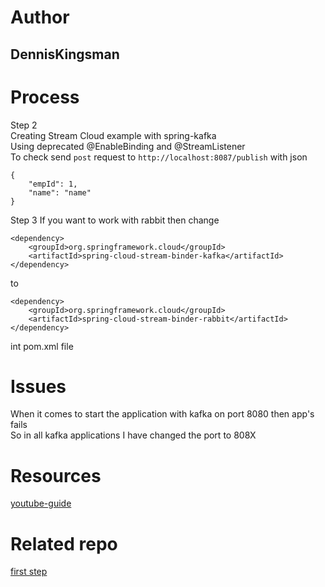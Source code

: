 # Author 
## DennisKingsman
# Process
Step 2  
Creating Stream Cloud example with spring-kafka  
Using deprecated @EnableBinding and @StreamListener  
To check send `post` request to `http://localhost:8087/publish`
with json
```
{
    "empId": 1,
    "name": "name"
}
```
Step 3
If you want to work with rabbit then change 
```
<dependency>
	<groupId>org.springframework.cloud</groupId>
	<artifactId>spring-cloud-stream-binder-kafka</artifactId>
</dependency>
```
to 
```
<dependency>
	<groupId>org.springframework.cloud</groupId>
	<artifactId>spring-cloud-stream-binder-rabbit</artifactId>
</dependency>
```
int pom.xml file
# Issues 
When it comes to start the application with kafka on port 8080 then app's fails  
So in all kafka applications I have changed the port to 808X  
# Resources
[youtube-guide](https://www.youtube.com/playlist?list=PL4TnYdea-xTI-vUWgIoaDQOpC4PlK31md)
# Related repo
[first step](https://github.com/DennisKingsman/KafkaSpringBootDemo)
